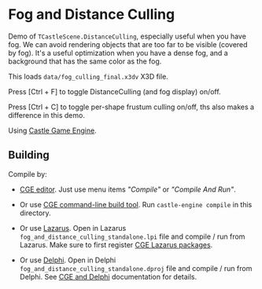 # Fog and Distance Culling

Demo of `TCastleScene.DistanceCulling`, especially useful when you have fog. We can avoid rendering objects that are too far to be visible (covered by fog). It's a useful optimization when you have a dense fog, and a background that has the same color as the fog.

This loads `data/fog_culling_final.x3dv` X3D file.

Press [Ctrl + F] to toggle DistanceCulling (and fog display) on/off.

Press [Ctrl + C] to toggle per-shape frustum culling on/off, ths also makes a difference in this demo.

Using [Castle Game Engine](https://castle-engine.io/).

## Building

Compile by:

- [CGE editor](https://castle-engine.io/editor). Just use menu items _"Compile"_ or _"Compile And Run"_.

- Or use [CGE command-line build tool](https://castle-engine.io/build_tool). Run `castle-engine compile` in this directory.

- Or use [Lazarus](https://www.lazarus-ide.org/). Open in Lazarus `fog_and_distance_culling_standalone.lpi` file and compile / run from Lazarus. Make sure to first register [CGE Lazarus packages](https://castle-engine.io/lazarus).

- Or use [Delphi](https://www.embarcadero.com/products/Delphi). Open in Delphi `fog_and_distance_culling_standalone.dproj` file and compile / run from Delphi. See [CGE and Delphi](https://castle-engine.io/delphi) documentation for details.

